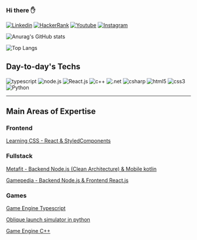 ### Hi there ✋

[![Linkedin](https://img.shields.io/badge/LinkedIn-0077B5?style=for-the-badge&logo=linkedin&logoColor=white)](https://www.linkedin.com/in/henrickyl/)
[![HackerRank](https://img.shields.io/badge/-Hackerrank-2EC866?style=for-the-badge&logo=HackerRank&logoColor=white)](https://www.hackerrank.com/henrickyL1)
[![Youtube](https://img.shields.io/badge/YouTube-FF0000?style=for-the-badge&logo=youtube&logoColor=white)](https://www.youtube.com/@henrickylima3690)
[![Instagram](https://img.shields.io/badge/Instagram-E4405F?style=for-the-badge&logo=instagram&logoColor=white)](https://www.instagram.com/henrickyl/)
	
![Anurag's GitHub stats](https://github-readme-stats.vercel.app/api?username=HenrickyL&show_icons=true&theme=dracula)

![Top Langs](https://github-readme-stats.vercel.app/api/top-langs/?username=HenrickyL&hide=jupyter%20notebook&hide_progress=false&layout=compact)

## Day-to-day's Techs

<div style="display: inline_block">

<img  align="center" alt="typescript" src="https://img.shields.io/badge/TypeScript-007ACC?style=for-the-badge&logo=typescript&logoColor=white"/>
<img  align="center" alt="node.js" src="https://img.shields.io/badge/Node.js-43853D?style=for-the-badge&logo=node.js&logoColor=white"/>
<img  align="center" alt="React.js" src="https://img.shields.io/badge/React-20232A?style=for-the-badge&logo=react&logoColor=61DAFB"/>
<img  align="center" alt="c++" src="https://img.shields.io/badge/C%2B%2B-00599C?style=for-the-badge&logo=c%2B%2B&logoColor=white"/>
<img  align="center" alt=".net" src="https://img.shields.io/badge/.NET-5C2D91?style=for-the-badge&logo=.net&logoColor=white"/>
<img  align="center" alt="csharp" src="https://img.shields.io/badge/C%23-239120?style=for-the-badge&logo=c-sharp&logoColor=white"/>
<img  align="center" alt="html5" src="https://img.shields.io/badge/HTML5-E34F26?style=for-the-badge&logo=html5&logoColor=white"/>
<img  align="center" alt="css3" src="https://img.shields.io/badge/CSS3-1572B6?style=for-the-badge&logo=css3&logoColor=white"/>
<img  align="center" alt="Python" src="https://img.shields.io/badge/Python-14354C?style=for-the-badge&logo=python&logoColor=white"/>

</div>

<!--
**HenrickyL/HenrickyL** is a ✨ _special_ ✨ repository because its `README.md` (this file) appears on your GitHub profile.

Here are some ideas to get you started:

- 🔭 I’m currently working on ...
- 🌱 I’m currently learning ...
- 👯 I’m looking to collaborate on ...
- 🤔 I’m looking for help with ...
- 💬 Ask me about ...
- 📫 How to reach me: ...
- 😄 Pronouns: ...
- ⚡ Fun fact: ...
-->

-----------------------------------

## Main Areas of Expertise

### Frontend

[Learning CSS - React & StyledComponents](https://github.com/HenrickyL/learning-CSS)

### Fullstack

[Metafit - Backend Node.js (Clean Architecture) & Mobile kotlin](https://github.com/HenrickyL/Metafit) 

[Gamepedia - Backend Node.js  & Frontend React.js](https://github.com/HenrickyL/Gamepedia-ES) 

### Games

[Game Engine Typescript](https://github.com/HenrickyL/game-engine-ts)

[Oblique launch simulator in python](https://github.com/HenrickyL/oblique-throw-py)

[Game Engine C++](https://github.com/HenrickyL/game-engine-2d-cpp)

